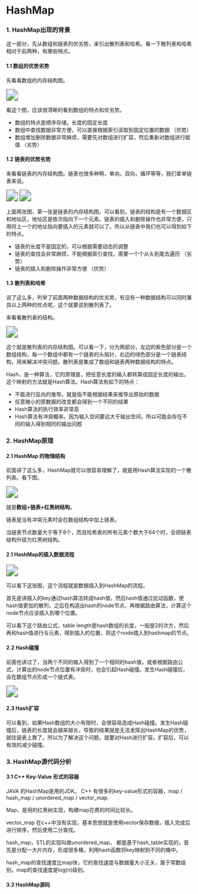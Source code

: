 # HashMap


### 1. HashMap出现的背景

这一部分，先从数组和链表的优劣势，来引出散列表和哈希。看一下散列表和哈希相对于前两种，有哪些特点。

#### 1.1 数组的优势劣势

先看看数组的内存结构图。

<img src="https://cdn.jsdelivr.net/gh/yeliansong/github-blog-PIC/blog-images/007S8ZIlgy1gejqznb6jsj31b6066dil.jpg" style="zoom:200%;" />

看这个图，应该很清晰的看到数组的特点和优劣势。

- 数组的特点是顺序存储，长度的固定长度
- 数组中查找数据非常方便，可以直接根据索引读取到固定位置的数据 （优势）
- 数组增加删除数据非常麻烦，需要先对数组进行扩容，然后重新对数组进行赋值 （劣势）

#### 1.2 链表的优势劣势

来看看链表的内存结构图。链表也很多种啊，单向，双向，循环等等，我们拿单链表来说。

<img src="https://cdn.jsdelivr.net/gh/yeliansong/github-blog-PIC/blog-images/007S8ZIlgy1gejr5frlrzj31us08g44u.jpg" style="zoom:200%;" />

<img src="https://cdn.jsdelivr.net/gh/yeliansong/github-blog-PIC/blog-images/007S8ZIlgy1gejr78ihzcj31uu0li1a3.jpg" style="zoom:200%;" />

上面两张图，第一张是链表的内存结构图，可以看到，链表的结构是有一个数据区和地址区，地址区是依次指向下一个元素。链表的插入和删除操作也非常方便，只用将上一个的地址指向要插入的元素就可以了。所以从链表中我们也可以得到如下的特点。

- 链表的长度不是固定的，可以根据需要动态的调整
- 链表的查找会非常麻烦，不能根据索引查找，需要一个个从头到尾去遍历 （劣势）
- 链表的插入和删除操作非常方便 （优势）

#### 1.3 散列表和哈希

说了这么多，列举了前面两种数据结构的优劣势，有没有一种数据结构可以同时兼具以上两种的优点呢，这个就要说到散列表了。

来看看散列表的结构。

<img src="https://cdn.jsdelivr.net/gh/yeliansong/github-blog-PIC/blog-images/007S8ZIlgy1gejrjqf8mbj30se0lsmzn.jpg" style="zoom:200%;" />

这个就是散列表的内存结构图。可以看一下，分为两部分，左边的紫色部分是一个数组结构，每一个数组中都有一个链表的头指针，右边的绿色部分是一个链表结构，用来解决冲突问题。散列表是集成了数组和链表两种数据结构的特点。

Hash，是一种算法，它的原理是，把任意长度的输入都转算成固定长度的输出。这个映射的方法就是Hash算法。Hash算法有如下的特点：

- 不能进行反向的推导。就是指不能根据结果来推导出原始的数据
- 任意微小的原数据的改变都会得到一个不同的结果
- Hash算法的执行效率非常高
- Hash算法有冲突概率。因为输入空间要远大于输出空间，所以可能会存在不同的输入得到相同的输出问题

### 2. HashMap原理

#### 2.1 HashMap 的物理结构

前面讲了这么多，HashMap就可以很容易理解了，就是用Hash算法实现的一个散列表。看下图。

<img src="https://cdn.jsdelivr.net/gh/yeliansong/github-blog-PIC/blog-images/007S8ZIlgy1gejrxy8u0hj31960r6wjh.jpg" style="zoom:200%;" />

就是**数组+链表+红黑树结构**。

链表是当有冲突元素时会在数组结构中加上链表。

当链表节点数量大于等于8个，而且哈希表的所有元素个数大于64个时，会把链表结构升级为红黑树结构。

#### 2.1 HashMap的插入数据流程

<img src="https://cdn.jsdelivr.net/gh/yeliansong/github-blog-PIC/blog-images/007S8ZIlgy1gejsgamnwcj31o40u07kp.jpg" style="zoom:200%;" />

可以看下这张图，这个流程就是数据插入到HashMap的流程。

首先是讲插入的key通过hash算法转成hash值，然后hash值通过扰动函数，使hash值更加的散列，之后在构造出hash的node节点，再根据路由算法，计算这个node节点应该插入到哪个位置。

可以看下这个路由公式，table length是hash数组的长度，一般是2的次方，然后再和hash值进行与元素，得到插入的位置，将这个node插入到hashmap的节点。

#### 2.2 Hash碰撞

前面也讲过了，当两个不同的输入得到了一个相同的hash值，或者根据路由公式，计算出的node节点位置有冲突时，也会引起Hash碰撞。发生Hash碰撞后，会在数组节点形成一个链式表。

<img src="https://cdn.jsdelivr.net/gh/yeliansong/github-blog-PIC/blog-images/007S8ZIlgy1gejt1nsakfj30ww0ki3zu.jpg" style="zoom:200%;" />

#### 2.3 Hash扩容

可以看到，如果Hash数组的大小有限时，会很容易造成Hash碰撞。发生Hash碰撞后，链表的长度就会越来越长，导致的结果就是无法发挥出HashMap的优势，就往链表上靠了。所以为了解决这个问题，就要对Hash进行扩容。扩容后，可以有效的减少碰撞。

### 3. HashMap源代码分析

#### 3.1 C++ Key-Value 形式的容器

JAVA 的HashMap是用的JDK。 C++ 有很多的key-value形式的容器，map / hash_map / unordered_map / vector_map.

Map，是用的红黑树实现，构建map花费的时间比较长。

vector_map 在c++中没有实现，基本思想就是使用vector保存数据，插入完成后进行排序，然后使用二分查找。

hash_map，STL的实现叫做unordered_map， 都是基于hash_table实现的，首先是分配一大片内存，形成很多桶，利用hash函数将key映射到不同的桶中。

hash_map的查找速度比map快，它的查找速度与数据量大小无关，属于常数级别。map的查找速度是log(n)级别。

#### 3.2 HashMap源码










